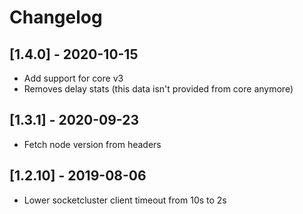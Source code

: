 # Changelog

## [1.4.0] - 2020-10-15

- Add support for core v3
- Removes delay stats (this data isn't provided from core anymore)

## [1.3.1] - 2020-09-23

- Fetch node version from headers

## [1.2.10] - 2019-08-06

- Lower socketcluster client timeout from 10s to 2s
